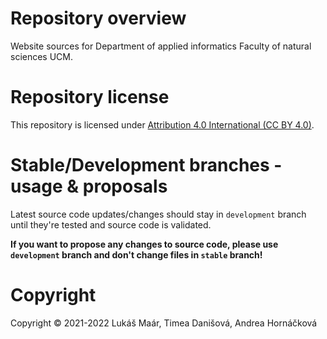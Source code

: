 # Repository overview
Website sources for Department of applied informatics Faculty of natural sciences UCM.

# Repository license
This repository is licensed under [Attribution 4.0 International (CC BY 4.0)](https://creativecommons.org/licenses/by/4.0/legalcode).

# Stable/Development branches - usage & proposals
Latest source code updates/changes should stay in `development` branch until they're tested and source code is validated. 

**If you want to propose any changes to source code, please use `development` branch and don't change files in `stable` branch!**

# Copyright
Copyright © 2021-2022 Lukáš Maár, Timea Danišová, Andrea Hornáčková
